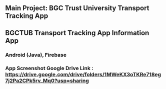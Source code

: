 ## Main Project: BGC Trust University Transport Tracking App 
## BGCTUB Transport Tracking App Information App
### Android (Java), Firebase
### App Screenshot Google Drive Link : https://drive.google.com/drive/folders/1MWeKX3oTKRe718eg7j2Pa2CPk5rv_Mq0?usp=sharing
